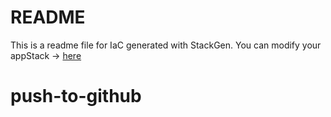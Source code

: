 # README
This is a readme file for IaC generated with StackGen.
You can modify your appStack -> [here](http://demo.cloud.stackgen.com/appstacks/eb060821-3e8b-4115-9da9-9b49ef882a85)
# push-to-github
